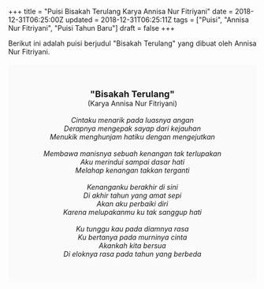 +++
title = "Puisi Bisakah Terulang Karya Annisa Nur Fitriyani"
date = 2018-12-31T06:25:00Z
updated = 2018-12-31T06:25:11Z
tags = ["Puisi", "Annisa Nur Fitriyani", "Puisi Tahun Baru"]
draft = false
+++

<div dir="ltr" style="text-align: left;" trbidi="on"><div style="text-align: justify;">Berikut ini adalah puisi berjudul "Bisakah Terulang" yang dibuat oleh Annisa Nur Fitriyani. </div><br /><div style="background: #FAFAFA; font-size: 14px; height: auto; margin: 0 auto; padding: 50px; text-align: center; width: auto;"><span style="font-size: 18px;"><b>"Bisakah Terulang"</b></span><br />(Karya Annisa Nur Fitriyani) <br /><br /><i>Cintaku menarik pada luasnya angan</i><br /><i>Derapnya mengepak sayap dari kejauhan</i><br /><i>Menukik menghunjam hatiku dengan mengejutkan</i><br /><br /><i>Membawa manisnya sebuah kenangan tak terlupakan</i><br /><i>Aku merindui sampai dasar hati</i><br /><i>Melahap kenangan takkan terganti</i><br /><br /><i>Kenanganku berakhir di sini</i><br /><i>Di akhir tahun yang amat sepi</i><br /><i>Akan aku perbaiki diri</i><br /><i>Karena melupakanmu ku tak sanggup hati</i><br /><br /><i>Ku tunggu kau pada diamnya rasa</i><br /><i>Ku bertanya pada murninya cinta</i><br /><i>Akankah kita bersua</i><br /><i>Di eloknya rasa pada tahun yang berbeda</i> </div></div>
